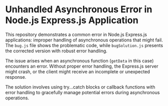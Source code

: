 # Unhandled Asynchronous Error in Node.js Express.js Application

This repository demonstrates a common error in Node.js Express.js applications: improper handling of asynchronous operations that might fail.  The `bug.js` file shows the problematic code, while `bugSolution.js` presents the corrected version with robust error handling.

The issue arises when an asynchronous function (`getData` in this case) encounters an error. Without proper error handling, the Express.js server might crash, or the client might receive an incomplete or unexpected response.

The solution involves using try...catch blocks or callback functions with error handling to gracefully manage potential errors during asynchronous operations.